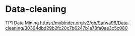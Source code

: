 # Data-cleaning
TP1 Data Mining 
https://mybinder.org/v2/gh/Safwa96/Data-cleaning/30394dbd29b2fc20c7b6247b1a78fa0ae3c5c080
